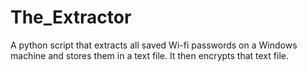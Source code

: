 # The_Extractor
A python script that extracts all saved Wi-fi passwords on a Windows machine and stores them in a text file. It then encrypts that text file. 
